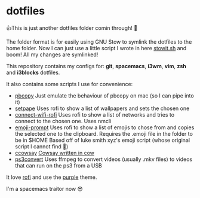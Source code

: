 # dotfiles
:+1:This is just another dotfiles folder comin through! :thinking:

The folder format is for easily using GNU Stow to symlink the dotfiles to the home folder. Now I can just use a little script I wrote in here [stowit.sh](stowit.sh) and boom! All my changes are symlinked!

This repository contains my configs for: **git**, **spacemacs**, **i3wm**, **vim**, **zsh** and **i3blocks** dotfiles.

It also contains some scripts I use for convenience: 
 * [pbcopy](scripts/pbcopy) Just emulate the behaviour of pbcopy on mac (so I can pipe into it)
 * [setpape](scripts/setpape) Uses rofi to show a list of wallpapers and sets the chosen one
 * [connect-wifi-rofi](scripts/connect-wifi-rofi) Uses rofi to show a list of networks and tries to connect to the chosen one. 
 Uses nmcli
 * [emoji-prompt](scripts/emoji-prompt) Uses rofi to show a list of emojis to chose from and copies the selected one to the clipboard. Requires the .emoji file in the folder to be in $HOME
 Based off of luke smith xyz's emoji script (whose original script I cannot find :thinking:) 
 * [ccowsay](scripts/ccowsay) [Cowsay written in cow](https://github.com/SinaKhalili/cowsay-but-in-cow)
 * [ps3convert](scripts/ps3convert) Uses ffmpeg to convert videos (usually .mkv files) to videos that can run on the ps3 from a USB

It love [rofi](https://github.com/davatorium/rofi) and use the [purple](https://github.com/davatorium/rofi/blob/next/themes/purple.rasi) theme. 

I'm a spacemacs traitor now :sunglasses: 
